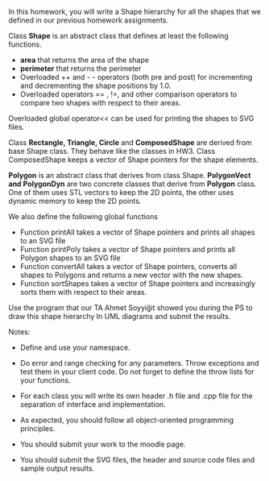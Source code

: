 
In this homework, you will write a Shape hierarchy for all the shapes that we defined in our previous
homework assignments.

Class **Shape** is an abstract class that defines at least the following functions.

- **area** that returns the area of the shape
- **perimeter** that returns the perimeter
- Overloaded ++ and - - operators (both pre and post) for incrementing and decrementing the
    shape positions by 1.0.
- Overloaded operators == , !=, and other comparison operators to compare two shapes with
    respect to their areas.

Overloaded global operator<< can be used for printing the shapes to SVG files.

Class **Rectangle, Triangle, Circle** and **ComposedShape** are derived from base
Shape class. They behave like the classes in HW3. Class ComposedShape keeps a vector of Shape
pointers for the shape elements.

**Polygon** is an abstract class that derives from class Shape. **PolygonVect and PolygonDyn**
are two concrete classes that derive from **Polygon** class. One of them uses STL vectors to keep the
2D points, the other uses dynamic memory to keep the 2D points.

We also define the following global functions

- Function printAll takes a vector of Shape pointers and prints all shapes to an SVG file
- Function printPoly takes a vector of Shape pointers and prints all Polygon shapes to an SVG
    file
- Function convertAll takes a vector of Shape pointers, converts all shapes to Polygons and
    returns a new vector with the new shapes.
- Function sortShapes takes a vector of Shape pointers and increasingly sorts them with respect
    to their areas.

Use the program that our TA Ahmet Soyyiğit showed you during the PS to draw this shape hierarchy
In UML diagrams and submit the results.

Notes:

- Define and use your namespace.


- Do error and range checking for any parameters. Throw exceptions and test them in your
    client code. Do not forget to define the throw lists for your functions.
- For each class you will write its own header .h file and .cpp file for the separation of interface
    and implementation.
- As expected, you should follow all object-oriented programming principles.
- You should submit your work to the moodle page.
- You should submit the SVG files, the header and source code files and sample output results.


